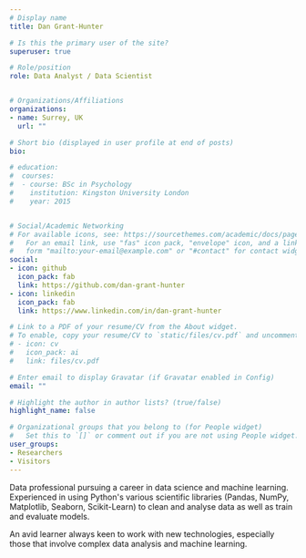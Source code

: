 ```yaml
---
# Display name
title: Dan Grant-Hunter

# Is this the primary user of the site?
superuser: true

# Role/position
role: Data Analyst / Data Scientist


# Organizations/Affiliations
organizations:
- name: Surrey, UK
  url: ""

# Short bio (displayed in user profile at end of posts)
bio:

# education:
#  courses:
#  - course: BSc in Psychology
#    institution: Kingston University London
#    year: 2015


# Social/Academic Networking
# For available icons, see: https://sourcethemes.com/academic/docs/page-builder/#icons
#   For an email link, use "fas" icon pack, "envelope" icon, and a link in the
#   form "mailto:your-email@example.com" or "#contact" for contact widget.
social:
- icon: github
  icon_pack: fab
  link: https://github.com/dan-grant-hunter
- icon: linkedin
  icon_pack: fab
  link: https://www.linkedin.com/in/dan-grant-hunter

# Link to a PDF of your resume/CV from the About widget.
# To enable, copy your resume/CV to `static/files/cv.pdf` and uncomment the lines below.
# - icon: cv
#   icon_pack: ai
#   link: files/cv.pdf

# Enter email to display Gravatar (if Gravatar enabled in Config)
email: ""

# Highlight the author in author lists? (true/false)
highlight_name: false

# Organizational groups that you belong to (for People widget)
#   Set this to `[]` or comment out if you are not using People widget.
user_groups:
- Researchers
- Visitors
---
```


Data professional pursuing a career in data science and machine learning. Experienced in using Python's various scientific libraries (Pandas, NumPy, Matplotlib, Seaborn, Scikit-Learn) to clean and analyse data as well as train and evaluate models. 

An avid learner always keen to work with new technologies, especially those that involve complex data analysis and machine learning. 
